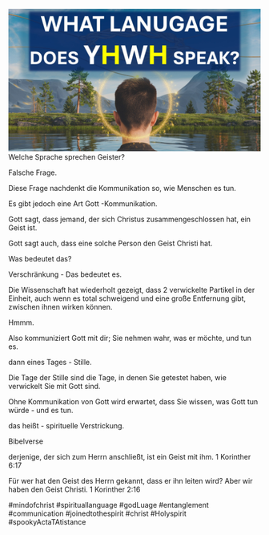 ![Video cover image](./cover.jpg)
Welche Sprache sprechen Geister?

Falsche Frage.

Diese Frage nachdenkt die Kommunikation so, wie Menschen es tun.

Es gibt jedoch eine Art Gott -Kommunikation.

Gott sagt, dass jemand, der sich Christus zusammengeschlossen hat, ein Geist ist.

Gott sagt auch, dass eine solche Person den Geist Christi hat.

Was bedeutet das?

Verschränkung - Das bedeutet es.

Die Wissenschaft hat wiederholt gezeigt, dass 2 verwickelte Partikel in der Einheit, auch wenn es total schweigend und eine große Entfernung gibt, zwischen ihnen wirken können.

Hmmm.

Also kommuniziert Gott mit dir; Sie nehmen wahr, was er möchte, und tun es.

dann eines Tages - Stille.

Die Tage der Stille sind die Tage, in denen Sie getestet haben, wie verwickelt Sie mit Gott sind.

Ohne Kommunikation von Gott wird erwartet, dass Sie wissen, was Gott tun würde - und es tun.

das heißt - spirituelle Verstrickung.


Bibelverse

derjenige, der sich zum Herrn anschließt, ist ein Geist mit ihm.
1 Korinther 6:17

Für wer hat den Geist des Herrn gekannt, dass er ihn leiten wird? Aber wir haben den Geist Christi.
1 Korinther 2:16


#mindofchrist #spirituallanguage #godLuage #entanglement #communication #joinedtothespirit #christ #Holyspirit #spookyActaTAtistance